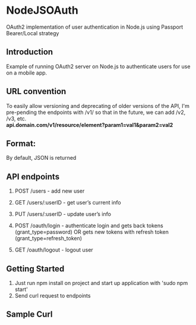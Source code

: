 NodeJSOAuth
===========
OAuth2 implementation of user authentication in Node.js using Passport Bearer/Local strategy

## Introduction
Example of running OAuth2 server on Node.js to authenticate users for use on a mobile app. 

## URL convention
To easily allow versioning and deprecating of older versions of the API, I'm pre-pending the endpoints with /v1/ so that in the future, we can add /v2, /v3, etc.  
__api.domain.com/v1/resource/element?param1=val1&param2=val2__

## Format:
By default, JSON is returned

## API endpoints
1. POST 	/users - add new user 

2. GET		/users/:userID - get user’s current info 

3. PUT 		/users/:userID - update user’s info 
	
4. POST		/oauth/login - authenticate login and gets back tokens (grant_type=password) OR gets new tokens with refresh token (grant_type=refresh_token) 

5. GET 		/oauth/logout - logout user 


## Getting Started
1. Just run npm install on project and start up application with 'sudo npm start'
2. Send curl request to endpoints

## Sample Curl
